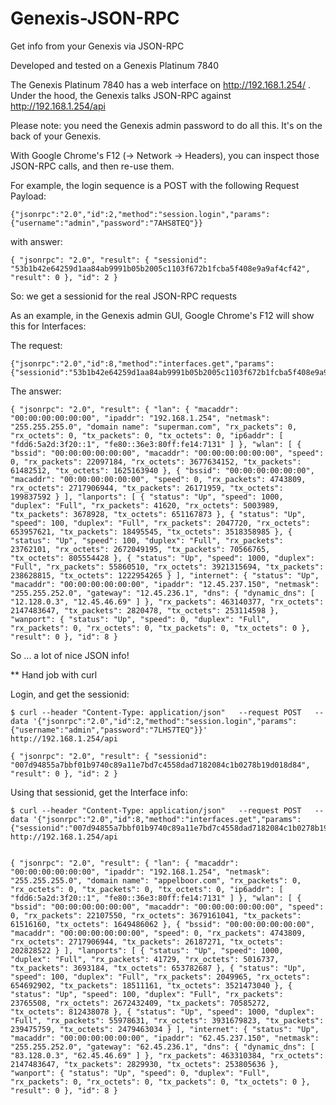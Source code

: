 # Genexis-JSON-RPC
Get info from your Genexis via JSON-RPC

Developed and tested on a Genexis Platinum 7840

The Genexis Platinum 7840 has a web interface on http://192.168.1.254/ . Under the hood, the Genexis talks JSON-RPC against http://192.168.1.254/api

Please note: you need the Genexis admin password to do all this. It's on the back of your Genexis.

With Google Chrome's F12 (-> Network -> Headers), you can inspect those JSON-RPC calls, and then re-use them.

For example, the login sequence is a POST with the following Request Payload:

```
{"jsonrpc":"2.0","id":2,"method":"session.login","params":{"username":"admin","password":"7AHS8TEQ"}}
```

with answer:

```
{ "jsonrpc": "2.0", "result": { "sessionid": "53b1b42e64259d1aa84ab9991b05b2005c1103f672b1fcba5f408e9a9af4cf42", "result": 0 }, "id": 2 }
```

So: we get a sessionid for the real JSON-RPC requests


As an example, in the Genexis admin GUI, Google Chrome's F12 will show this for Interfaces:

The request:
```
{"jsonrpc":"2.0","id":8,"method":"interfaces.get","params":{"sessionid":"53b1b42e64259d1aa84ab9991b05b2005c1103f672b1fcba5f408e9a9af4cf42"}}
```

The answer:
```
{ "jsonrpc": "2.0", "result": { "lan": { "macaddr": "00:00:00:00:00:00", "ipaddr": "192.168.1.254", "netmask": "255.255.255.0", "domain name": "superman.com", "rx_packets": 0, "rx_octets": 0, "tx_packets": 0, "tx_octets": 0, "ip6addr": [ "fdd6:5a2d:3f20::1", "fe80::36e3:80ff:fe14:7131" ] }, "wlan": [ { "bssid": "00:00:00:00:00:00", "macaddr": "00:00:00:00:00:00", "speed": 0, "rx_packets": 22097184, "rx_octets": 3677634152, "tx_packets": 61482512, "tx_octets": 1625163940 }, { "bssid": "00:00:00:00:00:00", "macaddr": "00:00:00:00:00:00", "speed": 0, "rx_packets": 4743809, "rx_octets": 2717906944, "tx_packets": 26171959, "tx_octets": 199837592 } ], "lanports": [ { "status": "Up", "speed": 1000, "duplex": "Full", "rx_packets": 41620, "rx_octets": 5003989, "tx_packets": 3678928, "tx_octets": 651167873 }, { "status": "Up", "speed": 100, "duplex": "Full", "rx_packets": 2047720, "rx_octets": 653957621, "tx_packets": 18495545, "tx_octets": 3518358985 }, { "status": "Up", "speed": 100, "duplex": "Full", "rx_packets": 23762101, "rx_octets": 2672049195, "tx_packets": 70566765, "tx_octets": 805554428 }, { "status": "Up", "speed": 1000, "duplex": "Full", "rx_packets": 55860510, "rx_octets": 3921315694, "tx_packets": 238628815, "tx_octets": 1222954265 } ], "internet": { "status": "Up", "macaddr": "00:00:00:00:00:00", "ipaddr": "12.45.237.150", "netmask": "255.255.252.0", "gateway": "12.45.236.1", "dns": { "dynamic_dns": [ "12.128.0.3", "12.45.46.69" ] }, "rx_packets": 463140377, "rx_octets": 2147483647, "tx_packets": 2820478, "tx_octets": 253114598 }, "wanport": { "status": "Up", "speed": 0, "duplex": "Full", "rx_packets": 0, "rx_octets": 0, "tx_packets": 0, "tx_octets": 0 }, "result": 0 }, "id": 8 }
```
So ... a lot of nice JSON info!

** Hand job with curl

Login, and get the sessionid:
```
$ curl --header "Content-Type: application/json"   --request POST   --data '{"jsonrpc":"2.0","id":2,"method":"session.login","params":{"username":"admin","password":"7LHS7TEQ"}}'   http://192.168.1.254/api

{ "jsonrpc": "2.0", "result": { "sessionid": "007d94855a7bbf01b9740c89a11e7bd7c4558dad7182084c1b0278b19d018d84", "result": 0 }, "id": 2 }
```
Using that sessionid, get the Interface info:

```
$ curl --header "Content-Type: application/json"   --request POST   --data '{"jsonrpc":"2.0","id":8,"method":"interfaces.get","params":{"sessionid":"007d94855a7bbf01b9740c89a11e7bd7c4558dad7182084c1b0278b19d018d84"}}'   http://192.168.1.254/api


{ "jsonrpc": "2.0", "result": { "lan": { "macaddr": "00:00:00:00:00:00", "ipaddr": "192.168.1.254", "netmask": "255.255.255.0", "domain name": "appelboor.com", "rx_packets": 0, "rx_octets": 0, "tx_packets": 0, "tx_octets": 0, "ip6addr": [ "fdd6:5a2d:3f20::1", "fe80::36e3:80ff:fe14:7131" ] }, "wlan": [ { "bssid": "00:00:00:00:00:00", "macaddr": "00:00:00:00:00:00", "speed": 0, "rx_packets": 22107550, "rx_octets": 3679161041, "tx_packets": 61516160, "tx_octets": 1649486062 }, { "bssid": "00:00:00:00:00:00", "macaddr": "00:00:00:00:00:00", "speed": 0, "rx_packets": 4743809, "rx_octets": 2717906944, "tx_packets": 26187271, "tx_octets": 202828522 } ], "lanports": [ { "status": "Up", "speed": 1000, "duplex": "Full", "rx_packets": 41729, "rx_octets": 5016737, "tx_packets": 3693184, "tx_octets": 653782687 }, { "status": "Up", "speed": 100, "duplex": "Full", "rx_packets": 2049965, "rx_octets": 654692902, "tx_packets": 18511161, "tx_octets": 3521473040 }, { "status": "Up", "speed": 100, "duplex": "Full", "rx_packets": 23765508, "rx_octets": 2672432409, "tx_packets": 70585272, "tx_octets": 812438078 }, { "status": "Up", "speed": 1000, "duplex": "Full", "rx_packets": 55978631, "rx_octets": 3931679823, "tx_packets": 239475759, "tx_octets": 2479463034 } ], "internet": { "status": "Up", "macaddr": "00:00:00:00:00:00", "ipaddr": "62.45.237.150", "netmask": "255.255.252.0", "gateway": "62.45.236.1", "dns": { "dynamic_dns": [ "83.128.0.3", "62.45.46.69" ] }, "rx_packets": 463310384, "rx_octets": 2147483647, "tx_packets": 2829930, "tx_octets": 253805636 }, "wanport": { "status": "Up", "speed": 0, "duplex": "Full", "rx_packets": 0, "rx_octets": 0, "tx_packets": 0, "tx_octets": 0 }, "result": 0 }, "id": 8 }
```



